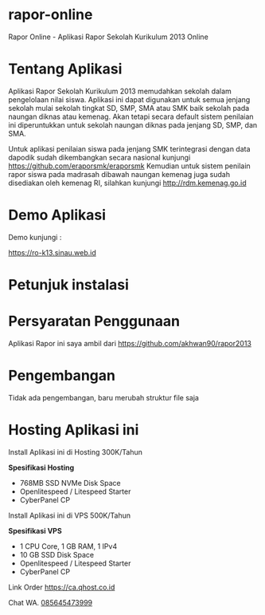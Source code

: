 # rapor-online
Rapor Online - Aplikasi Rapor Sekolah Kurikulum 2013 Online
# Tentang Aplikasi
Aplikasi Rapor Sekolah Kurikulum 2013 memudahkan sekolah dalam pengelolaan nilai siswa.
Aplikasi ini dapat digunakan untuk semua jenjang sekolah mulai sekolah tingkat SD, SMP, SMA atau SMK baik sekolah pada naungan diknas atau kemenag. Akan tetapi secara default sistem penilaian ini diperuntukkan untuk sekolah naungan diknas pada jenjang SD, SMP, dan SMA.

Untuk aplikasi penilaian siswa pada jenjang SMK terintegrasi dengan data dapodik sudah dikembangkan secara nasional kunjungi https://github.com/eraporsmk/eraporsmk
Kemudian untuk sistem penilain rapor siswa pada madrasah dibawah naungan kemenag juga sudah disediakan oleh kemenag RI, silahkan kunjungi http://rdm.kemenag.go.id

# Demo Aplikasi
Demo kunjungi :

https://ro-k13.sinau.web.id

# Petunjuk instalasi

# Persyaratan Penggunaan
Aplikasi Rapor ini saya ambil dari https://github.com/akhwan90/rapor2013

# Pengembangan
Tidak ada pengembangan, baru merubah struktur file saja

# Hosting Aplikasi ini
Install Aplikasi ini di Hosting 300K/Tahun
>
**Spesifikasi Hosting**
- 768MB SSD NVMe Disk Space
- Openlitespeed / Litespeed Starter
- CyberPanel CP
>
Install Aplikasi ini di VPS 500K/Tahun
>
**Spesifikasi VPS**
- 1 CPU Core, 1 GB RAM, 1 IPv4
- 10 GB SSD Disk Space
- Openlitespeed / Litespeed Starter
- CyberPanel CP
>
Link Order https://ca.qhost.co.id
>
Chat WA. [085645473999](https://wa.me/6285645473999)
